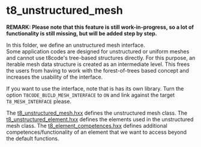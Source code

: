 # t8_unstructured_mesh #
**REMARK: Please note that this feature is still work-in-progress, so a lot of functionality is still missing, but will be added step by step.**

In this folder, we define an unstructured mesh interface.  
Some application codes are designed for unstructured or uniform meshes and cannot use t8code's tree-based structures directly. For this purpose, an iterable mesh data structure is created as an intermediate level. This frees the users from having to work with the forest-of-trees based concept and increases the usability of the interface. 

If you want to use the interface, note that is has its own library. Turn the option `T8CODE_BUILD_MESH_INTERFACE` to `ON` and link against the target `T8_MESH_INTERFACE` please.

The [t8_unstructured_mesh.hxx](t8_unstructured_mesh.hxx) defines the unstructured mesh class.
The [t8_unstructured_element.hxx](t8_unstructured_element.hxx) defines the elements used in the unstructured mesh class.
The [t8_element_competences.hxx](t8_element_competences.hxx) defines additional competences/functionality of an element that we want to access beyond the default functions.
